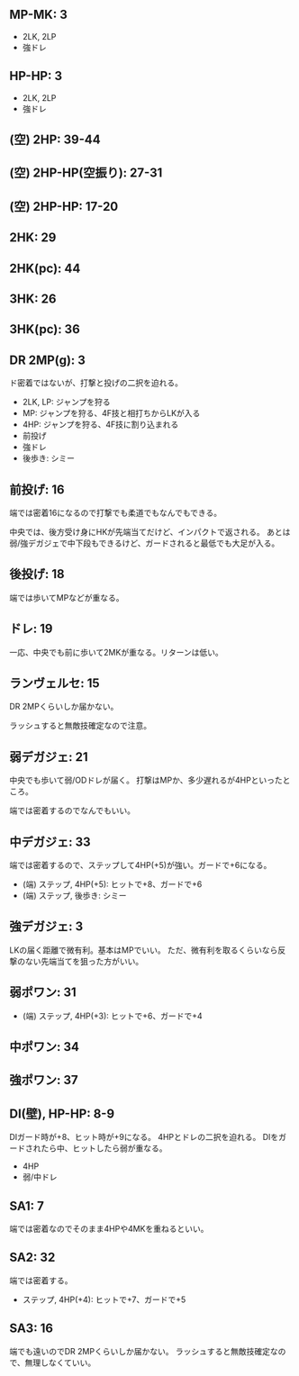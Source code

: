 ## MP-MK: 3

- 2LK, 2LP
- 強ドレ

## HP-HP: 3

- 2LK, 2LP
- 強ドレ

## (空) 2HP: 39-44

## (空) 2HP-HP(空振り): 27-31

## (空) 2HP-HP: 17-20

## 2HK: 29

## 2HK(pc): 44

## 3HK: 26

## 3HK(pc): 36

## DR 2MP(g): 3

ド密着ではないが、打撃と投げの二択を迫れる。

- 2LK, LP: ジャンプを狩る
- MP: ジャンプを狩る、4F技と相打ちからLKが入る
- 4HP: ジャンプを狩る、4F技に割り込まれる
- 前投げ
- 強ドレ
- 後歩き: シミー

## 前投げ: 16

端では密着16になるので打撃でも柔道でもなんでもできる。

中央では、後方受け身にHKが先端当てだけど、インパクトで返される。
あとは弱/強デガジェで中下段もできるけど、ガードされると最低でも大足が入る。

## 後投げ: 18

端では歩いてMPなどが重なる。

## ドレ: 19

一応、中央でも前に歩いて2MKが重なる。リターンは低い。

## ランヴェルセ: 15

DR 2MPくらいしか届かない。

ラッシュすると無敵技確定なので注意。

## 弱デガジェ: 21

中央でも歩いて弱/ODドレが届く。
打撃はMPか、多少遅れるが4HPといったところ。

端では密着するのでなんでもいい。

## 中デガジェ: 33

端では密着するので、ステップして4HP(+5)が強い。ガードで+6になる。

- (端) ステップ, 4HP(+5): ヒットで+8、ガードで+6
- (端) ステップ, 後歩き: シミー

## 強デガジェ: 3

LKの届く距離で微有利。基本はMPでいい。
ただ、微有利を取るくらいなら反撃のない先端当てを狙った方がいい。

## 弱ポワン: 31

- (端) ステップ, 4HP(+3): ヒットで+6、ガードで+4

## 中ポワン: 34

## 強ポワン: 37

## DI(壁), HP-HP: 8-9

DIガード時が+8、ヒット時が+9になる。
4HPとドレの二択を迫れる。
DIをガードされたら中、ヒットしたら弱が重なる。

- 4HP
- 弱/中ドレ

## SA1: 7

端では密着なのでそのまま4HPや4MKを重ねるといい。

## SA2: 32

端では密着する。

- ステップ, 4HP(+4): ヒットで+7、ガードで+5

## SA3: 16

端でも遠いのでDR 2MPくらいしか届かない。
ラッシュすると無敵技確定なので、無理しなくていい。

